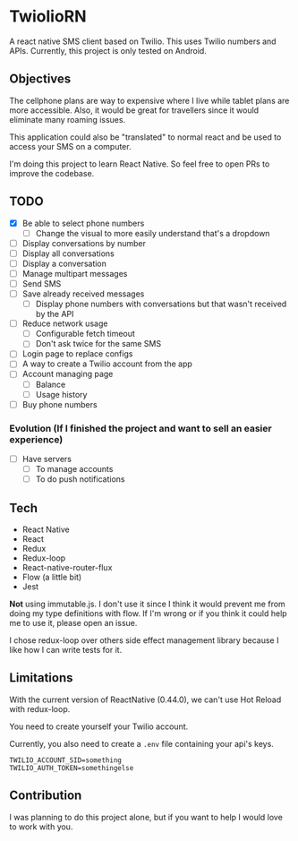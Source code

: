 # TwiolioRN
A react native SMS client based on Twilio. This uses Twilio numbers and APIs.
Currently, this project is only tested on Android.

## Objectives
The cellphone plans are way to expensive where I live while tablet plans are more accessible. Also, it would be great
for travellers since it would eliminate many roaming issues.

This application could also be "translated" to normal react and be used to access your SMS on a computer.

I'm doing this project to learn React Native. So feel free to open PRs to improve the codebase.

## TODO
- [x] Be able to select phone numbers
  - [ ] Change the visual to more easily understand that's a dropdown
- [ ] Display conversations by number
- [ ] Display all conversations
- [ ] Display a conversation
- [ ] Manage multipart messages
- [ ] Send SMS
- [ ] Save already received messages
  - [ ] Display phone numbers with conversations but that wasn't received by the API
- [ ] Reduce network usage
  - [ ] Configurable fetch timeout
  - [ ] Don't ask twice for the same SMS
- [ ] Login page to replace configs
- [ ] A way to create a Twilio account from the app
- [ ] Account managing page
  - [ ] Balance
  - [ ] Usage history
- [ ] Buy phone numbers

### Evolution (If I finished the project and want to sell an easier experience)
- [ ] Have servers
  - [ ] To manage accounts
  - [ ] To do push notifications

## Tech
- React Native
- React
- Redux
- Redux-loop
- React-native-router-flux
- Flow (a little bit)
- Jest

**Not** using immutable.js. I don't use it since I think it would prevent me from doing my type definitions with flow.
If I'm wrong or if you think it could help me to use it, please open an issue.

I chose redux-loop over others side effect management library because I like how I can write tests for it.

## Limitations
With the current version of ReactNative (0.44.0), we can't use Hot Reload with redux-loop.

You need to create yourself your Twilio account.

Currently, you also need to create a `.env` file containing your api's keys.

```
TWILIO_ACCOUNT_SID=something
TWILIO_AUTH_TOKEN=somethingelse
```

## Contribution
I was planning to do this project alone, but if you want to help I would love to work with you.
